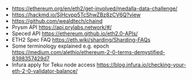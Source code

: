 - https://ethereum.org/en/eth2/get-involved/medalla-data-challenge/
- https://hackmd.io/SjHcvpp5TcShwZBz8zCV6Q?view 
- https://github.com/wealdtech/chaind
- Prysm API https://api.prylabs.network/#/
- Speced API https://ethereum.github.io/eth2.0-APIs/
- ETH2 Spec FAQ https://eth.wiki/sharding/Sharding-FAQs
- Some terminology explained e.g. epoch https://medium.com/alethio/ethereum-2-0-terms-demystified-8398357429d7
- Infura apply for Teku node access https://blog.infura.io/checking-your-eth-2-0-validator-balance/

